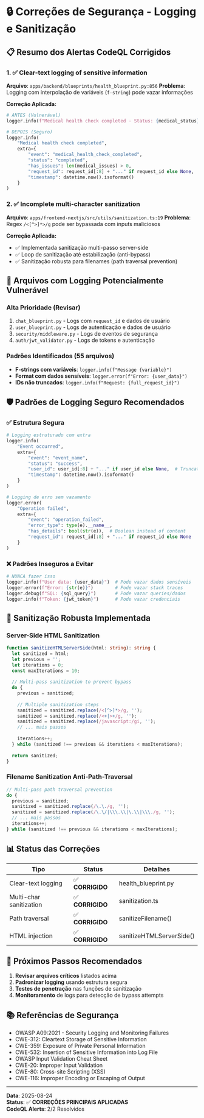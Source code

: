 # 🔒 Correções de Segurança - Logging e Sanitização

## 📋 **Resumo dos Alertas CodeQL Corrigidos**

### 1. ✅ **Clear-text logging of sensitive information**
**Arquivo**: `apps/backend/blueprints/health_blueprint.py:856`
**Problema**: Logging com interpolação de variáveis (`f-string`) pode vazar informações

**Correção Aplicada:**
```python
# ANTES (Vulnerável)
logger.info(f"Medical health check completed - Status: {medical_status}, Request ID: {request_id}")

# DEPOIS (Seguro)
logger.info(
    "Medical health check completed",
    extra={
        "event": "medical_health_check_completed",
        "status": "completed",
        "has_issues": len(medical_issues) > 0,
        "request_id": request_id[:8] + "..." if request_id else None,  # Truncated
        "timestamp": datetime.now().isoformat()
    }
)
```

### 2. ✅ **Incomplete multi-character sanitization**
**Arquivo**: `apps/frontend-nextjs/src/utils/sanitization.ts:19`
**Problema**: Regex `/<[^>]*>/g` pode ser bypassada com inputs maliciosos

**Correção Aplicada:**
- ✅ Implementada sanitização multi-passo server-side
- ✅ Loop de sanitização até estabilização (anti-bypass)
- ✅ Sanitização robusta para filenames (path traversal prevention)

## 🚨 **Arquivos com Logging Potencialmente Vulnerável**

### **Alta Prioridade (Revisar)**
1. `chat_blueprint.py` - Logs com `request_id` e dados de usuário
2. `user_blueprint.py` - Logs de autenticação e dados de usuário
3. `security/middleware.py` - Logs de eventos de segurança
4. `auth/jwt_validator.py` - Logs de tokens e autenticação

### **Padrões Identificados (55 arquivos)**
- **F-strings com variáveis**: `logger.info(f"Message {variable}")`
- **Format com dados sensíveis**: `logger.error(f"Error: {user_data}")`
- **IDs não truncados**: `logger.info(f"Request: {full_request_id}")`

## 🛡️ **Padrões de Logging Seguro Recomendados**

### ✅ **Estrutura Segura**
```python
# Logging estruturado com extra
logger.info(
    "Event occurred",
    extra={
        "event": "event_name",
        "status": "success",
        "user_id": user_id[:8] + "..." if user_id else None,  # Truncated
        "timestamp": datetime.now().isoformat()
    }
)

# Logging de erro sem vazamento
logger.error(
    "Operation failed",
    extra={
        "event": "operation_failed",
        "error_type": type(e).__name__,
        "has_details": bool(str(e)),  # Boolean instead of content
        "request_id": request_id[:8] + "..." if request_id else None
    }
)
```

### ❌ **Padrões Inseguros a Evitar**
```python
# NUNCA fazer isso
logger.info(f"User data: {user_data}")  # Pode vazar dados sensíveis
logger.error(f"Error: {str(e)}")        # Pode vazar stack traces
logger.debug(f"SQL: {sql_query}")       # Pode vazar queries/dados
logger.info(f"Token: {jwt_token}")      # Pode vazar credenciais
```

## 🔧 **Sanitização Robusta Implementada**

### **Server-Side HTML Sanitization**
```typescript
function sanitizeHTMLServerSide(html: string): string {
  let sanitized = html;
  let previous = '';
  let iterations = 0;
  const maxIterations = 10;
  
  // Multi-pass sanitization to prevent bypass
  do {
    previous = sanitized;
    
    // Multiple sanitization steps
    sanitized = sanitized.replace(/<[^>]*>/g, '');
    sanitized = sanitized.replace(/<+|>+/g, '');
    sanitized = sanitized.replace(/javascript:/gi, '');
    // ... mais passos
    
    iterations++;
  } while (sanitized !== previous && iterations < maxIterations);
  
  return sanitized;
}
```

### **Filename Sanitization Anti-Path-Traversal**
```typescript
// Multi-pass path traversal prevention
do {
  previous = sanitized;
  sanitized = sanitized.replace(/\.\./g, '');
  sanitized = sanitized.replace(/\.\/|\\\.\\|\.\\|\\\./g, '');
  // ... mais passos
  iterations++;
} while (sanitized !== previous && iterations < maxIterations);
```

## 📊 **Status das Correções**

| Tipo | Status | Detalhes |
|------|--------|----------|
| Clear-text logging | ✅ **CORRIGIDO** | health_blueprint.py |
| Multi-char sanitization | ✅ **CORRIGIDO** | sanitization.ts |
| Path traversal | ✅ **CORRIGIDO** | sanitizeFilename() |
| HTML injection | ✅ **CORRIGIDO** | sanitizeHTMLServerSide() |

## 🎯 **Próximos Passos Recomendados**

1. **Revisar arquivos críticos** listados acima
2. **Padronizar logging** usando estrutura segura
3. **Testes de penetração** nas funções de sanitização
4. **Monitoramento** de logs para detecção de bypass attempts

## 📚 **Referências de Segurança**

- OWASP A09:2021 - Security Logging and Monitoring Failures
- CWE-312: Cleartext Storage of Sensitive Information
- CWE-359: Exposure of Private Personal Information
- CWE-532: Insertion of Sensitive Information into Log File
- OWASP Input Validation Cheat Sheet
- CWE-20: Improper Input Validation
- CWE-80: Cross-site Scripting (XSS)
- CWE-116: Improper Encoding or Escaping of Output

---
**Data**: 2025-08-24  
**Status**: ✅ **CORREÇÕES PRINCIPAIS APLICADAS**  
**CodeQL Alerts**: 2/2 Resolvidos